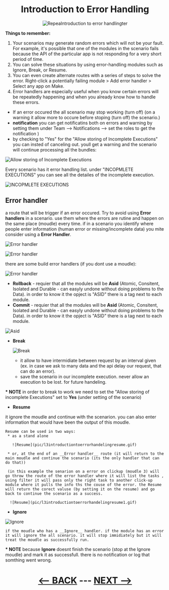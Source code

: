 <div align="center">

# Introduction to Error Handling


![RepeaIntroduction to error handlingter](pic/l3introductiontoerrorhandeling.gif)

</div>

__Things to remember:__

1. Your scenarios may generate random errors which will not be your fault. For example, it's possible that one of the modules in the scenario fails because the API of the particular app is not responding for a very short period of time.
2. You can solve these situations by using error-handling modules such as Ignore, Break, or Resume.
3. You can even create alternate routes with a series of steps to solve the error. Right-click a potentially failing module > Add error handler > Select any app on Make.
4. Error handlers are especially useful when you know certain errors will be repeatedly happening and when you already know how to handle these errors.


  * If an error occured the all scenario may stop working (turn off) (on a warning it allow more to occure before stoping (turn off) the scenario.)
  * __notification__ you can get notificatins both on errors and warning by setting them under Team --> Notifications --> set the roles to get the notification )
  * by checking to "Yes" for the "Allow storing of Incomplete Executions" you can insted of canceling out. youll get a warning and the scenario will continue processing all the bundles:

![Allow storing of Incomplete Executions](pic/l3introductiontoerrorhandelingallowstoring.gif)

Every scenario has it error handling list. under "INCOPMLETE EXECUTIONS" you can see all the detailes of the incomplete execution.

![INCOPMLETE EXECUTIONS](pic/l3introductiontoerrorhandelingincompleteexecutions.gif)

## Error handler

a route that will be trigger if an error occured.
Try to avoid using __Error handlers__ in a scenario. use them where the errors are rutine and happen on the same place (moudle) every time.
if in a scenario you identify where people enter information (human error or missing/incomplete data) you mite consider using a __Error Handler__.

![Error handler](pic/l3introductiontoerrorhandelingadderrorhandler.gif)

![Error handler](pic/l3introductiontoerrorhandelingerrorhandler.gif)

there are some build error handlers (if you dont use a moudle):

![Error handler](pic/l3introductiontoerrorhandelingadderrorhandlertypes.gif)

  * __Rollback__ - requier that all the modules will be __Asid__ (Atomic, Consitent, Isolated and Durable - can easyly undone without doing problems to the Data). in order to know it the opject is "ASID" there is a tag next to each module.
 * __Commit__ - requier that all the modules will be __Asid__ (Atomic, Consitent, Isolated and Durable - can easyly undone without doing problems to the Data). in order to know it the opject is "ASID" there is a tag next to each module.
   
![Asid](pic/l3introductiontoerrorhandelingasid.gif)
    
 
  * __Break__

    ![Break](pic/l3introductiontoerrorhandelingbreak.gif)
    
    * it allow to have intermidiate between request by an interval given (ex. in case we ask to many data and the api delay our request, that can do an error).
    * save the scenario in our incomplete execution. never allow an execution to be lost. for future handeling.

__* NOTE__ in order to break to work we need to set the "Allow storing of incomplete Executions" set to __Yes__ (under setting of the scenario)

    
  * __Resume__

it ignore the moudle and continue with the scenarion. you can also enter information that would have been the output of this moudle. 

    Resume can be used in two ways:
     * as a stand alone

       ![Resume](pic/l3introductiontoerrorhandelingresume.gif)
       
     * or, at the end of an __Error handler__ route (it will return to the main moudle and continue the scenario (its the only handler that can do that))

     (in this example the senarion on a error on clickup (moudle 3) will go throw the route of the error handler where it will list the tasks , using filter it will pass only the right task to another click-up module where it pulls the info ths the couse of the error. the Resume will return the corect valuse (by setting it on the resume) and go back to continue the scenario as a success.
     
      ![Resume](pic/l3introductiontoerrorhandelingresume1.gif)
    
  * __Ignore__

![Ignore](pic/l3introductiontoerrorhandelingignore.gif)

    if the moudle who has a __Ignore__ handler. if the module has an error it will ignore the all scenario. it will stop immidiately but it will treat the moudle as successfully run.
__* NOTE__ because __Ignore__ doesnt finish the scenario (stop at the Ignore moudle) and mark it as successfull. there is no notification or log that somthing went wrong.



<div align="center">


  
# [<-- BACK](l3built-inapps.md) --- [NEXT -->](introductiontowebhooks.md)
</div>
